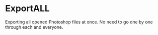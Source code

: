 # ExportALL
 Exporting all opened Photoshop files at once. No need to go one by one through each and everyone. 
